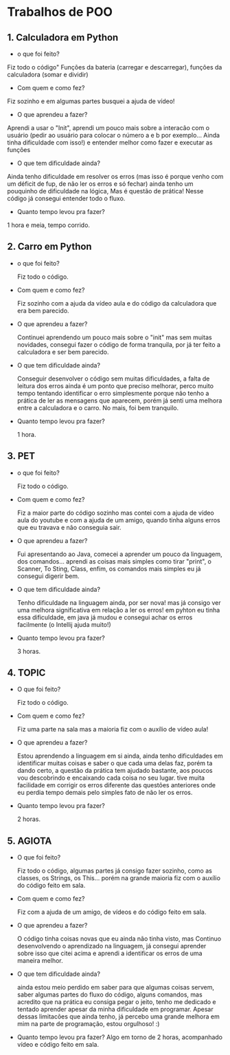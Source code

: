 ﻿# Trabalhos de POO
## 1. Calculadora em Python

- o que foi feito?
 

Fiz todo o código" Funções da bateria (carregar e descarregar), 
funções da calculadora (somar e dividir)

 

- Com quem e como fez? 


Fiz sozinho e em algumas partes busquei a ajuda de vídeo! 




- O que aprendeu a fazer?
 

Aprendi a usar o "Init", aprendi um pouco mais sobre a interacão com o usuário 
(pedir ao usuário para colocar o número a e b por exemplo... Ainda tinha dificuldade com isso!) 
e entender melhor como fazer e executar as funções



- O que tem dificuldade ainda?


Ainda tenho dificuldade em resolver os erros (mas isso é porque venho com um déficit de fup, de não ler os erros e só fechar) 
ainda tenho um pouquinho de dificuldade na lógica, Mas é questão de prática! Nesse código já consegui entender todo o fluxo.

 

- Quanto tempo levou pra fazer?
 

1 hora e meia, tempo corrido.


## 2. Carro em Python

- o que foi feito?


  Fiz todo o código.



- Com quem e como fez? 


  Fiz sozinho com a ajuda da vídeo aula e do código da calculadora que era bem parecido.




- O que aprendeu a fazer? 

  Continuei aprendendo um pouco mais sobre o "init" mas sem muitas novidades, 
  consegui fazer o código de forma tranquila, por já ter feito a calculadora e ser bem parecido.



- O que tem dificuldade ainda?


  Conseguir desenvolver o código sem muitas dificuldades, a falta de leitura dos erros 
  ainda é um ponto que preciso melhorar, perco muito tempo tentando identificar o erro simplesmente 
  porque não tenho a prática de ler as mensagens que aparecem, porém já senti uma melhora entre a calculadora e o carro. No mais, foi bem tranquilo.



- Quanto tempo levou pra fazer? 

  1 hora.

## 3. PET
- o que foi feito?

  Fiz todo o código.

- Com quem e como fez?

  Fiz a maior parte do código sozinho mas contei com a ajuda de vídeo aula do youtube e com a ajuda de um amigo, quando tinha alguns erros que eu 
  travava e não conseguia sair.

- O que aprendeu a fazer? 

  Fui apresentando ao Java, comecei a aprender um pouco da linguagem, dos comandos... aprendi as coisas mais simples como tirar "print", o Scanner,
To Sting, Class, enfim, os comandos mais simples eu já consegui digerir bem.

- O que tem dificuldade ainda?

  Tenho dificuldade na linguagem ainda, por ser nova! mas já consigo ver uma melhora significativa em relação a ler os erros! em pyhton eu tinha 
  essa dificuldade, em java já mudou e consegui achar os erros facilmente (o Intellij ajuda muito!)

- Quanto tempo levou pra fazer?

  3 horas.

## 4. TOPIC
- O que foi feito?

  Fiz todo o código.

- Com quem e como fez?

  Fiz uma parte na sala mas a maioria fiz com o auxílio de vídeo aula!

- O que aprendeu a fazer?

  Estou aprendendo a linguagem em si ainda, ainda tenho dificuldades em identificar muitas coisas e saber o que cada uma delas faz, porém ta dando certo,
  a questão da prática tem ajudado bastante, aos poucos vou descobrindo e encaixando cada coisa no seu lugar. tive muita facilidade em corrigir os erros
  diferente das questões anteriores onde eu perdia tempo demais pelo simples fato de não ler os erros.

- Quanto tempo levou pra fazer?

  2 horas.

## 5. AGIOTA

- O que foi feito?

  Fiz todo o código, algumas partes já consigo fazer sozinho, como as classes, os Strings, os This... porém na grande maioria fiz com o auxílio do código
  feito em sala.

- Com quem e como fez?

  Fiz com a ajuda de um amigo, de vídeos e do código feito em sala.

- O que aprendeu a fazer?

  O código tinha coisas novas que eu ainda não tinha visto, mas Continuo desenvolvendo o aprendizado na linguagem, já consegui aprender sobre isso que citei acima 
  e aprendi a identificar os erros de uma maneira melhor.

- O que tem dificuldade ainda?

  ainda estou meio perdido em saber para que algumas coisas servem, saber algumas partes do fluxo do código, alguns comandos, mas acredito que na prática 
  eu consiga pegar o jeito, tenho me dedicado e tentado aprender apesar da minha dificuldade em programar. Apesar dessas
  limitacões que ainda tenho, já percebo uma grande melhora em mim na parte de programação, estou orgulhoso! :)
  

- Quanto tempo levou pra fazer?
  Algo em torno de 2 horas, acompanhado vídeo e código feito em sala.
  

